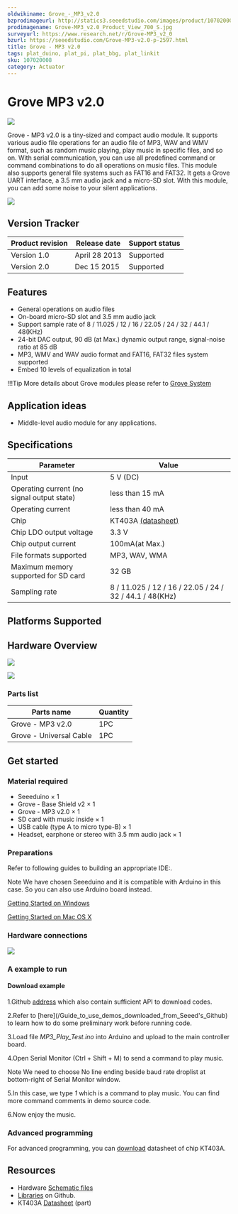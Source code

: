 ```yaml
---
oldwikiname: Grove_-_MP3_v2.0
bzprodimageurl: http://statics3.seeedstudio.com/images/product/107020008 2.jpg
prodimagename: Grove-MP3_v2.0_Product_View_700_S.jpg
surveyurl: https://www.research.net/r/Grove-MP3_v2_0
bzurl: https://seeedstudio.com/Grove-MP3-v2.0-p-2597.html
title: Grove - MP3 v2.0
tags: plat_duino, plat_pi, plat_bbg, plat_linkit
sku: 107020008
category: Actuator
---
```


# Grove MP3 v2.0

![](https://raw.githubusercontent.com/SeeedDocument/Grove-MP3\_v2.0/master/img/Grove-MP3\_v2.0\_Product\_View\_700\_S.jpg)

Grove - MP3 v2.0 is a tiny-sized and compact audio module. It supports various audio file operations for an audio file of MP3, WAV and WMV format, such as random music playing, play music in specific files, and so on. With serial communication, you can use all predefined command or command combinations to do all operations on music files. This module also supports general file systems such as FAT16 and FAT32. It gets a Grove UART interface, a 3.5 mm audio jack and a micro-SD slot. With this module, you can add some noise to your silent applications.

[![](https://raw.githubusercontent.com/SeeedDocument/common/master/Get\_One\_Now\_Banner.png)](http://www.seeedstudio.com/depot/Grove-MP3-v20-p-2597.html?cPath=98\_106\_57)

## Version Tracker

| Product revision | Release date   | Support status |
| ---------------- | -------------- | -------------- |
| Version 1.0      | April 28 2013‎ | Supported      |
| Version 2.0      | Dec 15 2015    | Supported      |

## Features

* General operations on audio files
* On-board micro-SD slot and 3.5 mm audio jack
* Support sample rate of 8 / 11.025 / 12 / 16 / 22.05 / 24 / 32 / 44.1 / 48(KHz)
* 24-bit DAC output, 90 dB (at Max.) dynamic output range, signal-noise ratio at 85 dB
* MP3, WMV and WAV audio format and FAT16, FAT32 files system supported
* Embed 10 levels of equalization in total

!!!Tip More details about Grove modules please refer to [Grove System](http://wiki.seeed.cc/Grove\_System/)

## Application ideas

* Middle-level audio module for any applications.

## Specifications

| Parameter                                  | Value                                                                                                                                                                    |
| ------------------------------------------ | ------------------------------------------------------------------------------------------------------------------------------------------------------------------------ |
| Input                                      | 5 V (DC)                                                                                                                                                                 |
| Operating current (no signal output state) | less than 15 mA                                                                                                                                                          |
| Operating current                          | less than 40 mA                                                                                                                                                          |
| Chip                                       | KT403A [(datasheet)](https://raw.githubusercontent.com/SeeedDocument/Grove-MP3\_v2.0/master/res/Grove-MP3\_v2.0\_KT403A\_datasheet\_V1.3\_EN-Recompiled\_by\_Seeed-.pdf) |
| Chip LDO output voltage                    | 3.3 V                                                                                                                                                                    |
| Chip output current                        | 100mA(at Max.)                                                                                                                                                           |
| File formats supported                     | MP3, WAV, WMA                                                                                                                                                            |
| Maximum memory supported for SD card       | 32 GB                                                                                                                                                                    |
| Sampling rate                              | 8 / 11.025 / 12 / 16 / 22.05 / 24 / 32 / 44.1 / 48(KHz)                                                                                                                  |

## Platforms Supported

## Hardware Overview

![](https://raw.githubusercontent.com/SeeedDocument/Grove-MP3\_v2.0/master/img/Grove-MP3\_v2.0\_Component\_view-front-1200\_S.jpg)

![](https://raw.githubusercontent.com/SeeedDocument/Grove-MP3\_v2.0/master/img/Grove-MP3\_v2.0\_Component\_View-Back-1200\_S.jpg)

### **Parts list**

| Parts name              | Quantity |
| ----------------------- | -------- |
| Grove - MP3 v2.0        | 1PC      |
| Grove - Universal Cable | 1PC      |

## Get started

### **Material required**

* Seeeduino × 1
* Grove - Base Shield v2 × 1
* Grove - MP3 v2.0 × 1
* SD card with music inside × 1
* USB cable (type A to micro type-B) × 1
* Headset, earphone or stereo with 3.5 mm audio jack × 1

### Preparations

Refer to following guides to building an appropriate IDE:.

Note We have chosen Seeeduino and it is compatible with Arduino in this case. So you can also use Arduino board instead.

[Getting Started on Windows](https://app.gitbook.com/Seeeduino\_v4.2#Getting\_Started\_on\_Windows)

[Getting Started on Mac OS X](https://app.gitbook.com/Seeeduino\_v4.2#Getting\_Started\_on\_Mac\_OS\_X)

### Hardware connections

![](https://raw.githubusercontent.com/SeeedDocument/Grove-MP3\_v2.0/master/img/Grove-MP3\_v2.0\_Demo\_connection\_1200\_S.jpg)

### A example to run

#### Download example

1.Github [address](https://github.com/Seeed-Studio/Grove\_Serial\_MP3\_Player\_V2.0) which also contain sufficient API to download codes.

2.Refer to \[here]\(/Guide\_to\_use\_demos\_downloaded\_from\_Seeed's\_Github) to learn how to do some preliminary work before running code.

3.Load file _MP3\_Play\_Test.ino_ into Arduino and upload to the main controller board.

4.Open Serial Monitor (Ctrl + Shift + M) to send a command to play music.

Note We need to choose No line ending beside baud rate droplist at bottom-right of Serial Monitor window.

5.In this case, we type _1_ which is a command to play music. You can find more command comments in demo source code.

6.Now enjoy the music.

### Advanced programming

For advanced programming, you can [download](https://raw.githubusercontent.com/SeeedDocument/Grove-MP3\_v2.0/master/res/Grove-MP3\_v2.0\_KT403A\_datasheet\_V1.3\_EN-Recompiled\_by\_Seeed-.pdf) datasheet of chip KT403A.

## Resources

* Hardware [Schematic files](https://raw.githubusercontent.com/SeeedDocument/Grove-MP3\_v2.0/master/res/Grove-MP3\_v2.0\_Schematic\_files.zip)
* [Libraries](https://github.com/Seeed-Studio/Grove\_Serial\_MP3\_Player\_V2.0) on Github.
* KT403A [Datasheet](https://raw.githubusercontent.com/SeeedDocument/Grove-MP3\_v2.0/master/res/Grove-MP3\_v2.0\_KT403A\_datasheet\_V1.3\_EN-Recompiled\_by\_Seeed-.pdf) (part)

